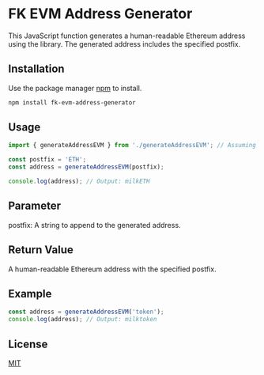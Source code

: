 # FK EVM Address Generator

This JavaScript function generates a human-readable Ethereum address using the library. The generated address includes the specified postfix.

## Installation

Use the package manager [npm](npmjs.com) to install.

```bash
npm install fk-evm-address-generator
```

## Usage

```javascript
import { generateAddressEVM } from './generateAddressEVM'; // Assuming the file is in the same directory

const postfix = 'ETH';
const address = generateAddressEVM(postfix);

console.log(address); // Output: milkETH
```

## Parameter

postfix: A string to append to the generated address.

## Return Value

A human-readable Ethereum address with the specified postfix.

## Example

```javascript
const address = generateAddressEVM('token');
console.log(address); // Output: milktoken
```

## License

[MIT](https://choosealicense.com/licenses/mit/)
